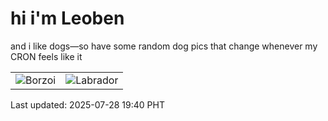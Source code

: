 # hi i'm Leoben

and i like dogs—so have some random dog pics that change whenever my CRON feels like it

|  |  |
|--------|----------|
| ![Borzoi](https://random-dog-vercel.vercel.app/api/random-borzoi?v=1753702824) | ![Labrador](https://random-dog-vercel.vercel.app/api/random-labrador?v=1753702824) |

Last updated: 2025-07-28 19:40 PHT
